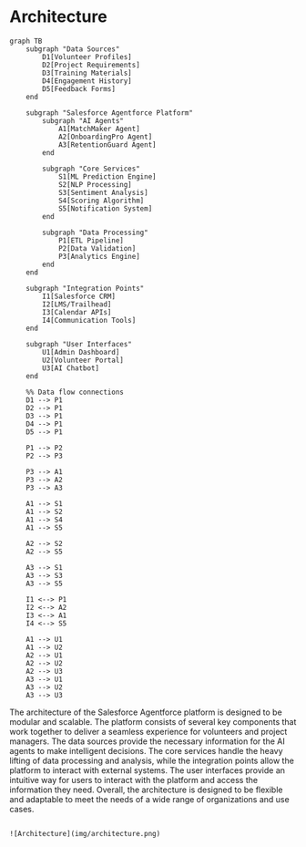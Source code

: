 # Architecture

```mermaid
graph TB
    subgraph "Data Sources"
        D1[Volunteer Profiles]
        D2[Project Requirements]
        D3[Training Materials]
        D4[Engagement History]
        D5[Feedback Forms]
    end

    subgraph "Salesforce Agentforce Platform"
        subgraph "AI Agents"
            A1[MatchMaker Agent]
            A2[OnboardingPro Agent]
            A3[RetentionGuard Agent]
        end

        subgraph "Core Services"
            S1[ML Prediction Engine]
            S2[NLP Processing]
            S3[Sentiment Analysis]
            S4[Scoring Algorithm]
            S5[Notification System]
        end

        subgraph "Data Processing"
            P1[ETL Pipeline]
            P2[Data Validation]
            P3[Analytics Engine]
        end
    end

    subgraph "Integration Points"
        I1[Salesforce CRM]
        I2[LMS/Trailhead]
        I3[Calendar APIs]
        I4[Communication Tools]
    end

    subgraph "User Interfaces"
        U1[Admin Dashboard]
        U2[Volunteer Portal]
        U3[AI Chatbot]
    end

    %% Data flow connections
    D1 --> P1
    D2 --> P1
    D3 --> P1
    D4 --> P1
    D5 --> P1

    P1 --> P2
    P2 --> P3

    P3 --> A1
    P3 --> A2
    P3 --> A3

    A1 --> S1
    A1 --> S2
    A1 --> S4
    A1 --> S5

    A2 --> S2
    A2 --> S5

    A3 --> S1
    A3 --> S3
    A3 --> S5

    I1 <--> P1
    I2 <--> A2
    I3 <--> A1
    I4 <--> S5

    A1 --> U1
    A1 --> U2
    A2 --> U1
    A2 --> U2
    A2 --> U3
    A3 --> U1
    A3 --> U2
    A3 --> U3
```

The architecture of the Salesforce Agentforce platform is designed to be modular and scalable. The platform consists of several key components that work together to deliver a seamless experience for volunteers and project managers. The data sources provide the necessary information for the AI agents to make intelligent decisions. The core services handle the heavy lifting of data processing and analysis, while the integration points allow the platform to interact with external systems. The user interfaces provide an intuitive way for users to interact with the platform and access the information they need. Overall, the architecture is designed to be flexible and adaptable to meet the needs of a wide range of organizations and use cases.
```

![Architecture](img/architecture.png)
